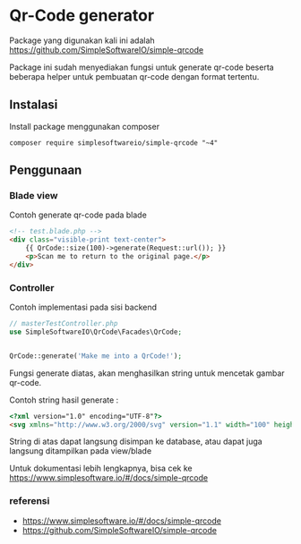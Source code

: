 # Qr-Code generator

Package yang digunakan kali ini adalah <https://github.com/SimpleSoftwareIO/simple-qrcode>

Package ini sudah menyediakan fungsi untuk generate qr-code beserta beberapa helper untuk pembuatan qr-code dengan format tertentu.

## Instalasi

Install package menggunakan composer

```cli
composer require simplesoftwareio/simple-qrcode "~4"
```

## Penggunaan

### Blade view

Contoh generate qr-code pada blade

```html
<!-- test.blade.php -->
<div class="visible-print text-center">
    {{ QrCode::size(100)->generate(Request::url()); }}
    <p>Scan me to return to the original page.</p>
</div>
```

### Controller

Contoh implementasi pada sisi backend

```php
// masterTestController.php
use SimpleSoftwareIO\QrCode\Facades\QrCode;


QrCode::generate('Make me into a QrCode!');
```

Fungsi generate diatas, akan menghasilkan string untuk mencetak gambar qr-code.

Contoh string hasil generate :

```html
<?xml version="1.0" encoding="UTF-8"?>
<svg xmlns="http://www.w3.org/2000/svg" version="1.1" width="100" height="100" viewBox="0 0 100 100"><rect x="0" y="0" width="100" height="100" fill="#ffffff"/><g transform="scale(3.448)"><g transform="translate(0,0)"><path fill-rule="evenodd" d="M10 0L10 2L11 2L11 0ZM12 0L12 1L13 1L13 2L12 2L12 4L13 4L13 3L14 3L14 4L16 4L16 5L15 5L15 6L14 6L14 8L15 8L15 9L12 9L12 7L13 7L13 5L11 5L11 6L10 6L10 4L11 4L11 3L8 3L8 4L9 4L9 5L8 5L8 7L9 7L9 8L6 8L6 9L7 9L7 10L6 10L6 11L5 11L5 8L0 8L0 10L1 10L1 11L0 11L0 13L3 13L3 14L4 14L4 15L5 15L5 14L6 14L6 15L7 15L7 16L6 16L6 17L7 17L7 18L5 18L5 17L4 17L4 16L3 16L3 15L2 15L2 14L0 14L0 21L1 21L1 17L4 17L4 18L2 18L2 20L4 20L4 18L5 18L5 19L8 19L8 18L9 18L9 19L11 19L11 18L9 18L9 17L12 17L12 18L13 18L13 19L12 19L12 21L13 21L13 20L14 20L14 21L19 21L19 23L20 23L20 25L21 25L21 26L22 26L22 27L23 27L23 29L24 29L24 28L25 28L25 26L24 26L24 25L27 25L27 26L26 26L26 27L27 27L27 28L26 28L26 29L27 29L27 28L28 28L28 26L29 26L29 25L27 25L27 24L28 24L28 22L29 22L29 20L26 20L26 18L27 18L27 19L28 19L28 18L29 18L29 17L28 17L28 18L27 18L27 16L29 16L29 15L27 15L27 14L29 14L29 13L28 13L28 12L29 12L29 11L28 11L28 10L29 10L29 9L28 9L28 8L27 8L27 9L26 9L26 8L25 8L25 9L24 9L24 8L23 8L23 9L22 9L22 8L20 8L20 7L21 7L21 5L20 5L20 4L21 4L21 2L19 2L19 1L20 1L20 0L19 0L19 1L17 1L17 2L16 2L16 0L15 0L15 1L14 1L14 0ZM8 1L8 2L9 2L9 1ZM14 2L14 3L16 3L16 4L17 4L17 3L19 3L19 4L20 4L20 3L19 3L19 2L17 2L17 3L16 3L16 2ZM16 5L16 6L15 6L15 8L16 8L16 9L15 9L15 10L16 10L16 9L17 9L17 10L18 10L18 9L20 9L20 10L19 10L19 12L21 12L21 11L20 11L20 10L21 10L21 9L20 9L20 8L19 8L19 7L20 7L20 5ZM9 6L9 7L10 7L10 6ZM11 6L11 7L12 7L12 6ZM16 6L16 8L17 8L17 9L18 9L18 8L17 8L17 6ZM18 6L18 7L19 7L19 6ZM10 8L10 9L8 9L8 10L9 10L9 12L11 12L11 13L10 13L10 14L13 14L13 15L12 15L12 17L15 17L15 18L16 18L16 19L17 19L17 20L19 20L19 21L20 21L20 20L19 20L19 19L22 19L22 20L23 20L23 18L24 18L24 19L25 19L25 18L26 18L26 17L25 17L25 16L27 16L27 15L25 15L25 14L27 14L27 13L25 13L25 12L27 12L27 10L28 10L28 9L27 9L27 10L26 10L26 9L25 9L25 12L24 12L24 13L23 13L23 12L22 12L22 13L23 13L23 14L24 14L24 15L25 15L25 16L24 16L24 17L23 17L23 15L22 15L22 14L21 14L21 13L20 13L20 14L19 14L19 13L17 13L17 12L18 12L18 11L16 11L16 13L14 13L14 12L15 12L15 11L14 11L14 12L13 12L13 13L12 13L12 11L13 11L13 10L12 10L12 9L11 9L11 8ZM1 9L1 10L3 10L3 11L4 11L4 9ZM10 9L10 11L11 11L11 9ZM22 10L22 11L23 11L23 10ZM6 11L6 12L8 12L8 11ZM3 12L3 13L5 13L5 12ZM6 13L6 14L7 14L7 15L9 15L9 16L7 16L7 17L9 17L9 16L10 16L10 15L9 15L9 14L8 14L8 13ZM16 13L16 14L15 14L15 15L14 15L14 16L16 16L16 17L19 17L19 18L20 18L20 16L21 16L21 17L22 17L22 18L23 18L23 17L22 17L22 16L21 16L21 14L20 14L20 16L16 16L16 14L17 14L17 13ZM24 13L24 14L25 14L25 13ZM24 17L24 18L25 18L25 17ZM14 19L14 20L15 20L15 19ZM6 20L6 21L8 21L8 23L9 23L9 22L11 22L11 23L10 23L10 24L8 24L8 29L10 29L10 28L9 28L9 27L10 27L10 26L11 26L11 25L12 25L12 26L13 26L13 27L12 27L12 29L13 29L13 28L14 28L14 29L19 29L19 28L21 28L21 29L22 29L22 28L21 28L21 27L20 27L20 26L15 26L15 25L19 25L19 24L15 24L15 23L16 23L16 22L15 22L15 23L14 23L14 24L15 24L15 25L12 25L12 23L13 23L13 22L11 22L11 21L9 21L9 20ZM25 20L25 22L28 22L28 21L26 21L26 20ZM21 21L21 24L24 24L24 21ZM17 22L17 23L18 23L18 22ZM22 22L22 23L23 23L23 22ZM25 23L25 24L27 24L27 23ZM10 24L10 25L9 25L9 26L10 26L10 25L11 25L11 24ZM22 25L22 26L23 26L23 27L24 27L24 26L23 26L23 25ZM14 27L14 28L19 28L19 27ZM0 0L0 7L7 7L7 0ZM1 1L1 6L6 6L6 1ZM2 2L2 5L5 5L5 2ZM22 0L22 7L29 7L29 0ZM23 1L23 6L28 6L28 1ZM24 2L24 5L27 5L27 2ZM0 22L0 29L7 29L7 22ZM1 23L1 28L6 28L6 23ZM2 24L2 27L5 27L5 24Z" fill="#000000"/></g></g></svg>

```

String di atas dapat langsung disimpan ke database, atau dapat juga langsung ditampilkan pada view/blade

Untuk dokumentasi lebih lengkapnya, bisa cek ke <https://www.simplesoftware.io/#/docs/simple-qrcode>

### referensi

* <https://www.simplesoftware.io/#/docs/simple-qrcode>
* <https://github.com/SimpleSoftwareIO/simple-qrcode>
